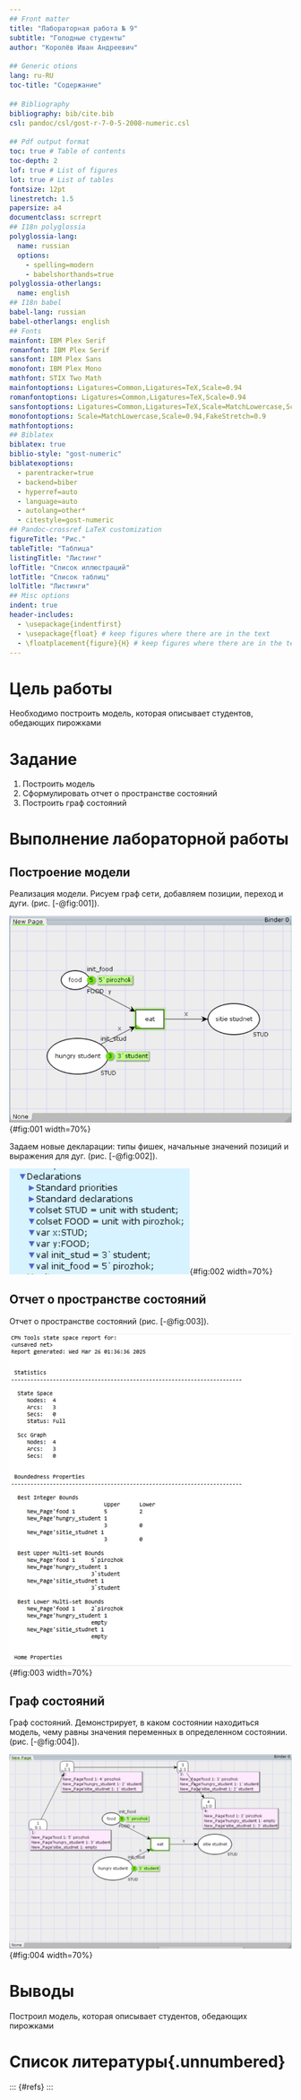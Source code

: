 ```yaml
---
## Front matter
title: "Лабораторная работа № 9"
subtitle: "Голодные студенты"
author: "Королёв Иван Андреевич"

## Generic otions
lang: ru-RU
toc-title: "Содержание"

## Bibliography
bibliography: bib/cite.bib
csl: pandoc/csl/gost-r-7-0-5-2008-numeric.csl

## Pdf output format
toc: true # Table of contents
toc-depth: 2
lof: true # List of figures
lot: true # List of tables
fontsize: 12pt
linestretch: 1.5
papersize: a4
documentclass: scrreprt
## I18n polyglossia
polyglossia-lang:
  name: russian
  options:
	- spelling=modern
	- babelshorthands=true
polyglossia-otherlangs:
  name: english
## I18n babel
babel-lang: russian
babel-otherlangs: english
## Fonts
mainfont: IBM Plex Serif
romanfont: IBM Plex Serif
sansfont: IBM Plex Sans
monofont: IBM Plex Mono
mathfont: STIX Two Math
mainfontoptions: Ligatures=Common,Ligatures=TeX,Scale=0.94
romanfontoptions: Ligatures=Common,Ligatures=TeX,Scale=0.94
sansfontoptions: Ligatures=Common,Ligatures=TeX,Scale=MatchLowercase,Scale=0.94
monofontoptions: Scale=MatchLowercase,Scale=0.94,FakeStretch=0.9
mathfontoptions:
## Biblatex
biblatex: true
biblio-style: "gost-numeric"
biblatexoptions:
  - parentracker=true
  - backend=biber
  - hyperref=auto
  - language=auto
  - autolang=other*
  - citestyle=gost-numeric
## Pandoc-crossref LaTeX customization
figureTitle: "Рис."
tableTitle: "Таблица"
listingTitle: "Листинг"
lofTitle: "Список иллюстраций"
lotTitle: "Список таблиц"
lolTitle: "Листинги"
## Misc options
indent: true
header-includes:
  - \usepackage{indentfirst}
  - \usepackage{float} # keep figures where there are in the text
  - \floatplacement{figure}{H} # keep figures where there are in the text
---
```


# Цель работы

Необходимо построить модель, которая описывает студентов, обедающих пирожками

# Задание

1. Построить модель
2. Сформулировать отчет о пространстве состояний
3. Построить граф состояний

# Выполнение лабораторной работы

## Построение модели

Реализация модели. Рисуем граф сети, добавляем позиции, переход и дуги. (рис. [-@fig:001]).

![Модель](image/1.png){#fig:001 width=70%}

Задаем новые декларации: типы фишек, начальные значений позиций и выражения для дуг. (рис. [-@fig:002]).

![Декларации](image/2.png){#fig:002 width=70%}

## Отчет о пространстве состояний

Отчет о пространстве состояний (рис. [-@fig:003]).

![Отчет о пространстве состояний](image/3.png){#fig:003 width=70%}

## Граф состояний   

Граф состояний. Демонстрирует, в каком состоянии находиться модель, чему равны значения переменных в определенном состоянии. (рис. [-@fig:004]).

![Граф состояний](image/4.png){#fig:004 width=70%}

# Выводы

Построил модель, которая описывает студентов, обедающих пирожками

# Список литературы{.unnumbered}

::: {#refs}
:::
